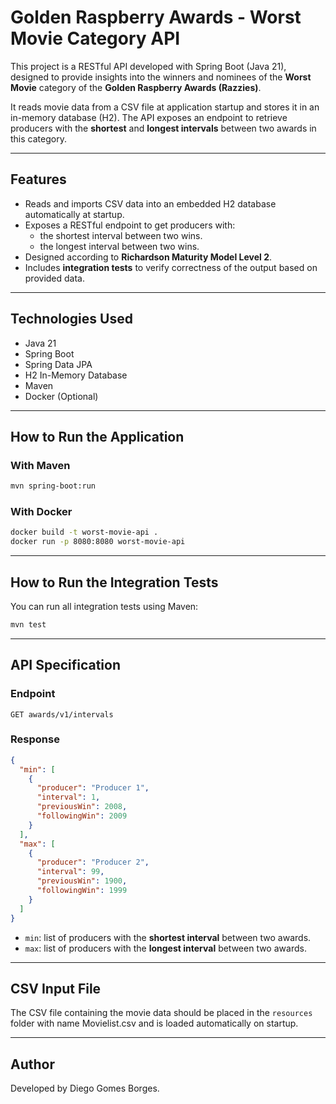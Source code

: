 # Golden Raspberry Awards - Worst Movie Category API

This project is a RESTful API developed with Spring Boot (Java 21), designed to provide insights into the winners and nominees of the **Worst Movie** category of the **Golden Raspberry Awards (Razzies)**.

It reads movie data from a CSV file at application startup and stores it in an in-memory database (H2). The API exposes an endpoint to retrieve producers with the **shortest** and **longest intervals** between two awards in this category.

---

## Features

- Reads and imports CSV data into an embedded H2 database automatically at startup.
- Exposes a RESTful endpoint to get producers with:
    - the shortest interval between two wins.
    - the longest interval between two wins.
- Designed according to **Richardson Maturity Model Level 2**.
- Includes **integration tests** to verify correctness of the output based on provided data.

---

## Technologies Used

- Java 21
- Spring Boot
- Spring Data JPA
- H2 In-Memory Database
- Maven
- Docker (Optional)

---

## How to Run the Application

### With Maven

```bash
mvn spring-boot:run
```

### With Docker

```bash
docker build -t worst-movie-api .
docker run -p 8080:8080 worst-movie-api
```

---

## How to Run the Integration Tests

You can run all integration tests using Maven:

```bash
mvn test
```
---

## API Specification

### Endpoint

```http
GET awards/v1/intervals
```

### Response

```json
{
  "min": [
    {
      "producer": "Producer 1",
      "interval": 1,
      "previousWin": 2008,
      "followingWin": 2009
    }
  ],
  "max": [
    {
      "producer": "Producer 2",
      "interval": 99,
      "previousWin": 1900,
      "followingWin": 1999
    }
  ]
}
```

- `min`: list of producers with the **shortest interval** between two awards.
- `max`: list of producers with the **longest interval** between two awards.

---

## CSV Input File

The CSV file containing the movie data should be placed in the `resources` folder with name Movielist.csv and is loaded automatically on startup.

---

## Author

Developed by Diego Gomes Borges.
